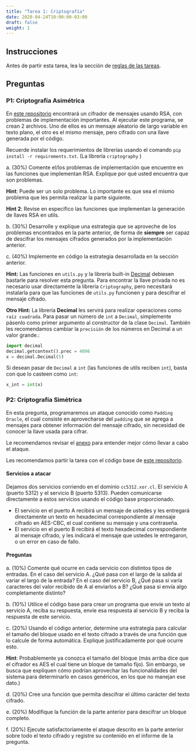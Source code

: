 ```yaml
---
title: "Tarea 1: Criptografía"
date: 2020-04-24T10:00:00-03:00
draft: false
weight: 1
---
```


## Instrucciones

Antes de partir esta tarea, lea la sección de [reglas de las tareas](../reglas).

## Preguntas

### P1: Criptografía Asimétrica

En [este repositorio](https://github.com/cc5327/lab1-p1) encontrará un cifrador de mensajes usando RSA, con problemas de implementación importantes. Al ejecutar este programa, se crean 2 archivos. Uno de ellos es un mensaje aleatorio de largo variable en texto plano, el otro es el mismo mensaje, pero cifrado con una llave generada por el código.

Recuerde instalar los requerimientos de librerías usando el comando `pip install -r requirements.txt`. (La librería `criptography` )

a. (30%) Comente el/los problemas de implementación que encuentre en las funciones que implementan RSA. Explique por qué usted encuentra que son problemas.

**Hint**: Puede ser un solo problema. Lo importante es que sea el mismo problema que les permita realizar la parte siguiente.

**Hint 2**: Revise en específico las funciones que implementan la generación de llaves RSA en utils.

b. (30%) Desarrolle y explique una estrategia que se aproveche de los problemas encontrados en la parte anterior, de forma de **siempre** ser capaz de descifrar los mensajes cifrados generados por la implementación anterior.

c. (40%) Implemente en código la estrategia desarrollada en la sección anterior.

**Hint:** Las funciones en `utils.py` y la librería built-in [Decimal](https://docs.python.org/3/library/decimal.html) debiesen bastarle para resolver esta pregunta. Para encontrar la llave privada no es necesario usar directamente la librería `Criptography`, pero necesitará instalarla para que las funciones de `utils.py` funcionen y para descifrar el mensaje cifrado.

**Otro Hint:** La librería **Decimal** les servirá para realizar operaciones como `raíz cuadrada`. Para pasar un número de `int` a `Decimal`, simplemente pásenlo como primer argumento al constructor de la clase `Decimal`. También les recomendamos cambiar la `precisión` de los números en Decimal a un valor grande.:

```python
import decimal
decimal.getcontext().prec = 4096
x = decimal.Decimal(5)
```

Si desean pasar de `Decimal` a `int` (las funciones de utils reciben `int`), basta con que lo casteen como `int`:
```python
x_int = int(x)
```

### P2: Criptografía Simétrica

En esta pregunta, programaremos un ataque conocido como `Padding Oracle`, el cual consiste en aprovecharse del `padding` que se agrega a mensajes para obtener información del mensaje cifrado, sin necesidad de conocer la llave usada para cifrar.

Le recomendamos revisar el [anexo](../../anexos/padding-oracle.html) para entender mejor cómo llevar a cabo el ataque.

Les recomendamos partir la tarea con el código base de [este repositorio](https://github.com/cc5312/lab1-p2).

#### Servicios a atacar

Dejamos dos servicios corriendo en el dominio `cc5312.xor.cl`. El servicio A (puerto 5312) y el servicio B (puerto 5313). Pueden comunicarse directamente a estos servicios usando el código base proporcionado.

* El servicio en el puerto A recibirá un mensaje de ustedes y les entregará directamente un texto en hexadecimal correspondiente al mensaje cifrado en AES-CBC, el cual contiene su mensaje y una contraseña.
* El servicio en el puerto B recibirá el texto hexadecimal correspondiente al mensaje cifrado, y les indicará el mensaje que ustedes le entregaron, o un error en caso de fallo.

#### Preguntas

a. (10%) Comente qué ocurre en cada servicio con distintos tipos de entradas. En el caso del servicio A. ¿Qué pasa con el largo de la salida al variar el largo de la entrada? En el caso del servicio B, ¿Qué pasa si varía caracteres del valor recibido de A al enviarlos a B? ¿Qué pasa si envía algo completamente distinto? 

b. (10%) Utilice el código base para crear un programa que envíe un texto al servicio A, reciba su respuesta, envíe esa respuesta al servicio B y reciba la respuesta de este servicio.

c. (20%) Usando el código anterior, determine una estrategia para calcular el tamaño del bloque usado en el texto cifrado a través de una función que lo calcule de forma automática. Explique justificadamente por qué ocurre esto.

**Hint**: Probablemente ya conozca el tamaño del bloque (más arriba dice que el cifrador es AES el cual tiene un bloque de tamaño fijo). Sin embargo, se busca que expliquen cómo podrían aprovechar las funcionalidades del sistema para determinarlo en casos genéricos, en los que no manejan ese dato.)

d. (20%) Cree una función que permita descifrar el último carácter del texto cifrado.

e. (20%) Modifique la función de la parte anterior para descifrar un bloque completo.

f. (20%) Ejecute satisfactoriamente el ataque descrito en la parte anterior sobre todo el texto cifrado y registre su contenido en el informe de la pregunta.
